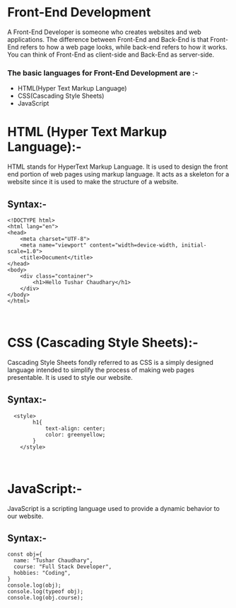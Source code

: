 # Front-End Development
A Front-End Developer is someone who creates websites and web applications. The difference between Front-End and Back-End is that Front-End refers to how a web page looks, while back-end refers to how it works. You can think of Front-End as client-side and Back-End as server-side.
<br/>
### The basic languages for Front-End Development are :-
<ul>
  <li>HTML(Hyper Text Markup Language)</li>
  <li>CSS(Cascading Style Sheets)</li>
  <li>JavaScript</li>
</ul>

# HTML (Hyper Text Markup Language):-
  HTML stands for HyperText Markup Language. It is used to design the front end portion of web pages using markup language. It acts as a 
  skeleton for a website since it is used to make the structure of a website.

## Syntax:-
```
<!DOCTYPE html>
<html lang="en">
<head>
    <meta charset="UTF-8">
    <meta name="viewport" content="width=device-width, initial-scale=1.0">
    <title>Document</title>
</head>
<body>
    <div class="container">
        <h1>Hello Tushar Chaudhary</h1>
    </div>
</body>
</html>

```  
<br/>

# CSS (Cascading Style Sheets):-
  Cascading Style Sheets fondly referred to as CSS is a simply designed language intended to simplify the process of making web pages 
  presentable. It is used to style our website.

## Syntax:-

```
  <style>
        h1{
            text-align: center;
            color: greenyellow;
        }
    </style>

```
  
 <br/>
 
# JavaScript:-
  JavaScript is a scripting language used to provide a dynamic behavior to our website.

  ## Syntax:-

  ```
  const obj={
    name: "Tushar Chaudhary",
    course: "Full Stack Developer",
    hobbies: "Coding",
}
console.log(obj);
console.log(typeof obj);
console.log(obj.course);

  ```
